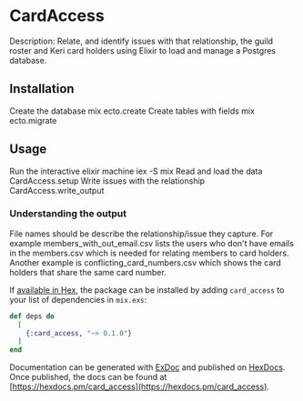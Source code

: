 # CardAccess

Description: Relate, and identify issues with that relationship, the guild roster and Keri card holders using Elixir to load and manage a Postgres database.

## Installation
Create the database
  mix ecto.create
Create tables with fields
  mix ecto.migrate
  
## Usage
Run the interactive elixir machine
  iex -S mix
Read and load the data
  CardAccess.setup
Write issues with the relationship
  CardAccess.write_output

### Understanding the output
File names should be describe the relationship/issue they capture.  For example members_with_out_email.csv lists the users who don't have emails in the members.csv which is needed for relating members to card holders.  Another example is conflicting_card_numbers.csv which shows the card holders that share the same card number.
  

If [available in Hex](https://hex.pm/docs/publish), the package can be installed
by adding `card_access` to your list of dependencies in `mix.exs`:

```elixir
def deps do
  [
    {:card_access, "~> 0.1.0"}
  ]
end
```

Documentation can be generated with [ExDoc](https://github.com/elixir-lang/ex_doc)
and published on [HexDocs](https://hexdocs.pm). Once published, the docs can
be found at [https://hexdocs.pm/card_access](https://hexdocs.pm/card_access).

